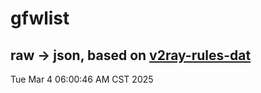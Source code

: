 # gfwlist
## raw -> json, based on [v2ray-rules-dat](https://github.com/Loyalsoldier/v2ray-rules-dat)
Tue Mar  4 06:00:46 AM CST 2025


